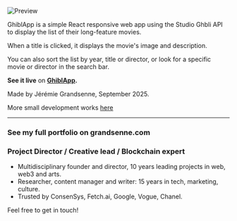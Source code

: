 


![Preview](https://apps.grandsenne.com/ghiblapp/assets/princesse-mononoke-CESeXHLj.webp)


GhiblApp is a simple React responsive web app using the Studio Ghbli API to display the list of their long-feature movies.

When a title is clicked, it displays the movie's image and description.

You can also sort the list by year, title or director, or look for a specific movie or director in the search bar. 


**See it live** on **<a href='https://apps.grandsenne.com/ghiblapp/' target='_blank'>GhiblApp</a>.**


Made by Jérémie Grandsenne, September 2025. 

More small development works <a href='https://grandsenne.com/development/' target='_blank'>here</a>

---


### See my full portfolio on grandsenne.com
### Project Director / Creative lead / Blockchain expert

- Multidisciplinary founder and director, 10 years leading projects in web, web3 and arts.
- Researcher, content manager and writer: 15 years in tech, marketing, culture.
- Trusted by ConsenSys, Fetch.ai, Google, Vogue, Chanel. 

Feel free to get in touch!